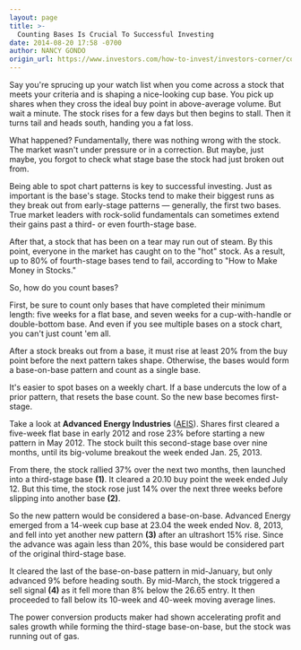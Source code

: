 ```yaml
---
layout: page
title: >-
  Counting Bases Is Crucial To Successful Investing
date: 2014-08-20 17:58 -0700
author: NANCY GONDO
origin_url: https://www.investors.com/how-to-invest/investors-corner/counting-bases-is-crucial-to-successful-investing/
---
```


Say you're sprucing up your watch list when you come across a stock that meets your criteria and is shaping a nice-looking cup base. You pick up shares when they cross the ideal buy point in above-average volume. But wait a minute. The stock rises for a few days but then begins to stall. Then it turns tail and heads south, handing you a fat loss.

What happened? Fundamentally, there was nothing wrong with the stock. The market wasn't under pressure or in a correction. But maybe, just maybe, you forgot to check what stage base the stock had just broken out from.

Being able to spot chart patterns is key to successful investing. Just as important is the base's stage. Stocks tend to make their biggest runs as they break out from early-stage patterns — generally, the first two bases. True market leaders with rock-solid fundamentals can sometimes extend their gains past a third- or even fourth-stage base.

After that, a stock that has been on a tear may run out of steam. By this point, everyone in the market has caught on to the "hot" stock. As a result, up to 80% of fourth-stage bases tend to fail, according to "How to Make Money in Stocks."

So, how do you count bases?

First, be sure to count only bases that have completed their minimum length: five weeks for a flat base, and seven weeks for a cup-with-handle or double-bottom base. And even if you see multiple bases on a stock chart, you can't just count 'em all.

After a stock breaks out from a base, it must rise at least 20% from the buy point before the next pattern takes shape. Otherwise, the bases would form a base-on-base pattern and count as a single base.

It's easier to spot bases on a weekly chart. If a base undercuts the low of a prior pattern, that resets the base count. So the new base becomes first-stage.

Take a look at **Advanced Energy Industries** ([AEIS](https://research.investors.com/quote.aspx?symbol=AEIS)). Shares first cleared a five-week flat base in early 2012 and rose 23% before starting a new pattern in May 2012. The stock built this second-stage base over nine months, until its big-volume breakout the week ended Jan. 25, 2013.

From there, the stock rallied 37% over the next two months, then launched into a third-stage base **(1)**. It cleared a 20.10 buy point the week ended July 12. But this time, the stock rose just 14% over the next three weeks before slipping into another base **(2)**.

So the new pattern would be considered a base-on-base. Advanced Energy emerged from a 14-week cup base at 23.04 the week ended Nov. 8, 2013, and fell into yet another new pattern **(3)** after an ultrashort 15% rise. Since the advance was again less than 20%, this base would be considered part of the original third-stage base.

It cleared the last of the base-on-base pattern in mid-January, but only advanced 9% before heading south. By mid-March, the stock triggered a sell signal **(4)** as it fell more than 8% below the 26.65 entry. It then proceeded to fall below its 10-week and 40-week moving average lines.

The power conversion products maker had shown accelerating profit and sales growth while forming the third-stage base-on-base, but the stock was running out of gas.
